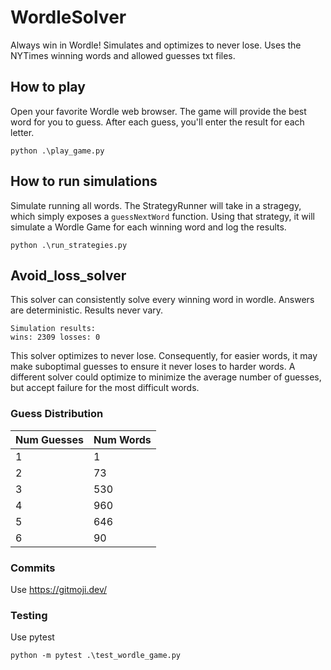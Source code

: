 # WordleSolver
Always win in Wordle! Simulates and optimizes to never lose. Uses the NYTimes winning words and allowed guesses txt files.


## How to play
Open your favorite Wordle web browser. The game will provide the best word for you to guess. After each guess, you'll enter the result for each letter.

`python .\play_game.py`

## How to run simulations

Simulate running all words. The StrategyRunner will take in a stragegy, which simply exposes a `guessNextWord` function. Using that strategy, it will simulate a Wordle Game for each winning word and log the results.

`python .\run_strategies.py`

## Avoid_loss_solver
This solver can consistently solve every winning word in wordle. 
Answers are deterministic. Results never vary.
```
Simulation results:
wins: 2309 losses: 0
```

This solver optimizes to never lose. Consequently, for easier words, it may make suboptimal guesses to ensure it never loses to harder words. A different solver could optimize to minimize the average number of guesses, but accept failure for the most difficult words.

### Guess Distribution

| Num Guesses | Num Words   |
|---|-----|
| 1 | 1   |
| 2 | 73  |
| 3 | 530 |
| 4 | 960 |
| 5 | 646 |
| 6 | 90  |

### Commits
Use https://gitmoji.dev/

### Testing
Use pytest
```
python -m pytest .\test_wordle_game.py
```